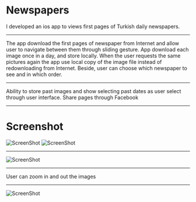 # Newspapers
  I developed an ios app to views first pages of Turkish daily newspapers.

********************
  The app download the first pages of newspaper from Internet and allow user to navigate between them through sliding gesture. 
App download each image once in a day, and store locally. When the user requests the same pictures again the app use local copy of the image file instead of redownloading from Internet. Beside, user can choose which newspaper to see and in which order. 
********************
  Ability to store past images and show selecting past dates as user select through user interface. Share pages through Facebook
********************
  Screenshot
===
  ![ScreenShot](http://i.hizliresim.com/dPadDX.jpg)
  ![ScreenShot](http://i.hizliresim.com/gqD0v5.jpg)
  
 ********************
 
  ![ScreenShot](http://i.hizliresim.com/nRa6N0.jpg)
  
********************

  User can zoom in and out the images
  
  ********************
  
  ![ScreenShot](http://i.hizliresim.com/z31kLj.jpg)
